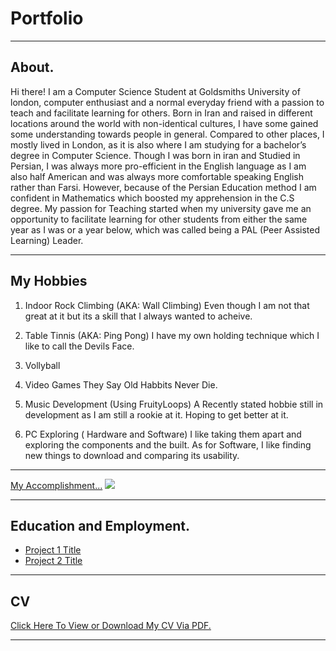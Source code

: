 # Portfolio

---

## About. 

<p> Hi there! I am a Computer Science Student at Goldsmiths University of london, computer enthusiast and a normal everyday friend with a passion to teach and facilitate learning for others. 
Born in Iran and raised in different locations around the world with non-identical cultures, I have some gained some understanding towards people in general. Compared to other places, I mostly lived in London, as it is also where I am studying for a bachelor’s degree in Computer Science.
Though I was born in iran and Studied in Persian, I was always more pro-efficient in the English language as I am also half American and was always more comfortable speaking English rather than Farsi. However, because of the Persian Education method I am confident in Mathematics which boosted my apprehension in the C.S degree.
My passion for Teaching started when my university gave me an opportunity to facilitate learning for other students from either the same year as I was or a year below, which was called being a PAL (Peer Assisted Learning) Leader. 
<!p>

---
## My Hobbies
1. Indoor Rock Climbing (AKA: Wall Climbing) 
Even though I am not that great at it but its a skill that I always wanted to acheive.
2. Table Tinnis (AKA: Ping Pong)
I have my own holding technique which I like to call the Devils Face. 
3. Vollyball
4. Video Games
They Say Old Habbits Never Die.
5. Music Development (Using FruityLoops)
A Recently stated hobbie still in development as I am still a rookie at it. Hoping to get better at it.

6. PC Exploring ( Hardware and Software)
I like taking them apart and exploring the components and the built. As for Software, I like finding new things to download and comparing its usability.




---
[My Accomplishment...](http://example.com/)
<img src="images/dummy_thumbnail.jpg?raw=true"/>

---

## Education and Employment.

- [Project 1 Title](http://example.com/)
- [Project 2 Title](http://example.com/)





---
## CV
[Click Here To View or Download My CV Via PDF.](/pdf/Mohammad_Fathnejad_CV.pdf)



---
